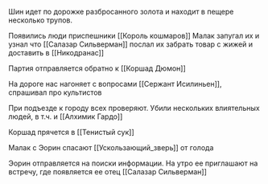 Шин идет по дорожке разбросанного золота и находит в пещере несколько трупов.

Появились люди приспешники [[Король кошмаров]]
Малак запугал их и узнал что
[[Салазар Сильверман]] послал их забрать товар с жижей и доставить в [[Никодранас]]


Партия отправляется обратно к [[Коршад Дюмон]]

На дороге нас нагоняет с вопросами [[Сержант Исилиньен]], спрашивал про культистов


При подъезде к городу всех проверяют. Убили нескольких влиятельных людей, в т.ч. и [[Алхимик Гардо]]

Коршад прячется в [[Тенистый сук]]

Малак с Эорин спасают [[Ускользающий_зверь]] от голода


Эорин отправляется на поиски информации. На утро ее приглашают на встречу, где появляется ее отец [[Салазар Сильверман]]
